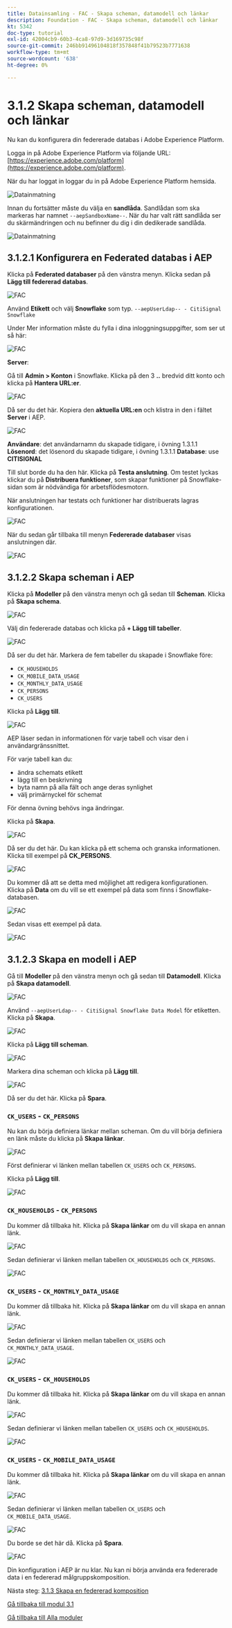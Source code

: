 ```yaml
---
title: Datainsamling - FAC - Skapa scheman, datamodell och länkar
description: Foundation - FAC - Skapa scheman, datamodell och länkar
kt: 5342
doc-type: tutorial
exl-id: 42004cb9-60b3-4ca8-97d9-3d169735c98f
source-git-commit: 246bb91496104818f357848f41b79523b7771638
workflow-type: tm+mt
source-wordcount: '638'
ht-degree: 0%

---
```


# 3.1.2 Skapa scheman, datamodell och länkar

Nu kan du konfigurera din federerade databas i Adobe Experience Platform.

Logga in på Adobe Experience Platform via följande URL: [https://experience.adobe.com/platform](https://experience.adobe.com/platform).

När du har loggat in loggar du in på Adobe Experience Platform hemsida.

![Datainmatning](./images/home.png)

Innan du fortsätter måste du välja en **sandlåda**. Sandlådan som ska markeras har namnet ``--aepSandboxName--``. När du har valt rätt sandlåda ser du skärmändringen och nu befinner du dig i din dedikerade sandlåda.

![Datainmatning](./images/sb1.png)

## 3.1.2.1 Konfigurera en Federated databas i AEP

Klicka på **Federated databaser** på den vänstra menyn. Klicka sedan på **Lägg till federerad databas**.

![FAC](./images/fdb1.png)

Använd **Etikett** och välj **Snowflake** som typ. `--aepUserLdap-- - CitiSignal Snowflake`

Under Mer information måste du fylla i dina inloggningsuppgifter, som ser ut så här:

![FAC](./images/fdb2.png)

**Server**:

Gå till **Admin > Konton** i Snowflake. Klicka på den 3 **..** bredvid ditt konto och klicka på **Hantera URL:er**.

![FAC](./images/fdburl1.png)

Då ser du det här. Kopiera den **aktuella URL:en** och klistra in den i fältet **Server** i AEP.

![FAC](./images/fdburl2.png)

**Användare**: det användarnamn du skapade tidigare, i övning 1.3.1.1
**Lösenord**: det lösenord du skapade tidigare, i övning 1.3.1.1
**Database**: use **CITISIGNAL**

Till slut borde du ha den här. Klicka på **Testa anslutning**. Om testet lyckas klickar du på **Distribuera funktioner**, som skapar funktioner på Snowflake-sidan som är nödvändiga för arbetsflödesmotorn.

När anslutningen har testats och funktioner har distribuerats lagras konfigurationen.

![FAC](./images/fdb3.png)

När du sedan går tillbaka till menyn **Federerade databaser** visas anslutningen där.

![FAC](./images/fdb4.png)

## 3.1.2.2 Skapa scheman i AEP

Klicka på **Modeller** på den vänstra menyn och gå sedan till **Scheman**. Klicka på **Skapa schema**.

![FAC](./images/fdb5.png)

Välj din federerade databas och klicka på **+ Lägg till tabeller**.

![FAC](./images/fdb6.png)

Då ser du det här. Markera de fem tabeller du skapade i Snowflake före:

- `CK_HOUSEHOLDS`
- `CK_MOBILE_DATA_USAGE`
- `CK_MONTHLY_DATA_USAGE`
- `CK_PERSONS`
- `CK_USERS`

Klicka på **Lägg till**.

![FAC](./images/fdb7.png)

AEP läser sedan in informationen för varje tabell och visar den i användargränssnittet.

För varje tabell kan du:

- ändra schemats etikett
- lägg till en beskrivning
- byta namn på alla fält och ange deras synlighet
- välj primärnyckel för schemat

För denna övning behövs inga ändringar.

Klicka på **Skapa**.

![FAC](./images/fdb8.png)

Då ser du det här. Du kan klicka på ett schema och granska informationen. Klicka till exempel på **CK_PERSONS**.

![FAC](./images/fdb9.png)

Du kommer då att se detta med möjlighet att redigera konfigurationen. Klicka på **Data** om du vill se ett exempel på data som finns i Snowflake-databasen.

![FAC](./images/fdb10.png)

Sedan visas ett exempel på data.

![FAC](./images/fdb11.png)

## 3.1.2.3 Skapa en modell i AEP

Gå till **Modeller** på den vänstra menyn och gå sedan till **Datamodell**. Klicka på **Skapa datamodell**.

![FAC](./images/fdb12.png)

Använd `--aepUserLdap-- - CitiSignal Snowflake Data Model` för etiketten. Klicka på **Skapa**.

![FAC](./images/fdb13.png)

Klicka på **Lägg till scheman**.

![FAC](./images/fdb14.png)

Markera dina scheman och klicka på **Lägg till**.

![FAC](./images/fdb15.png)

Då ser du det här. Klicka på **Spara**.

### `CK_USERS` - `CK_PERSONS`

Nu kan du börja definiera länkar mellan scheman. Om du vill börja definiera en länk måste du klicka på **Skapa länkar**.

![FAC](./images/fdb16.png)

Först definierar vi länken mellan tabellen `CK_USERS` och `CK_PERSONS`.

Klicka på **Lägg till**.

![FAC](./images/fdb18.png)


### `CK_HOUSEHOLDS` - `CK_PERSONS`

Du kommer då tillbaka hit. Klicka på **Skapa länkar** om du vill skapa en annan länk.

![FAC](./images/fdb17.png)

Sedan definierar vi länken mellan tabellen `CK_HOUSEHOLDS` och `CK_PERSONS`.

![FAC](./images/fdb19.png)

### `CK_USERS` - `CK_MONTHLY_DATA_USAGE`

Du kommer då tillbaka hit. Klicka på **Skapa länkar** om du vill skapa en annan länk.

![FAC](./images/fdb20.png)

Sedan definierar vi länken mellan tabellen `CK_USERS` och `CK_MONTHLY_DATA_USAGE`.

![FAC](./images/fdb21.png)


### `CK_USERS` - `CK_HOUSEHOLDS`

Du kommer då tillbaka hit. Klicka på **Skapa länkar** om du vill skapa en annan länk.

![FAC](./images/fdb22.png)

Sedan definierar vi länken mellan tabellen `CK_USERS` och `CK_HOUSEHOLDS`.

![FAC](./images/fdb23.png)

### `CK_USERS` - `CK_MOBILE_DATA_USAGE`

Du kommer då tillbaka hit. Klicka på **Skapa länkar** om du vill skapa en annan länk.

![FAC](./images/fdb24.png)

Sedan definierar vi länken mellan tabellen `CK_USERS` och `CK_MOBILE_DATA_USAGE`.

![FAC](./images/fdb25.png)

Du borde se det här då. Klicka på **Spara**.

![FAC](./images/fdb26.png)

Din konfiguration i AEP är nu klar. Nu kan ni börja använda era federerade data i en federerad målgruppskomposition.

Nästa steg: [3.1.3 Skapa en federerad komposition](./ex3.md)

[Gå tillbaka till modul 3.1](./fac.md)

[Gå tillbaka till Alla moduler](../../../overview.md)
